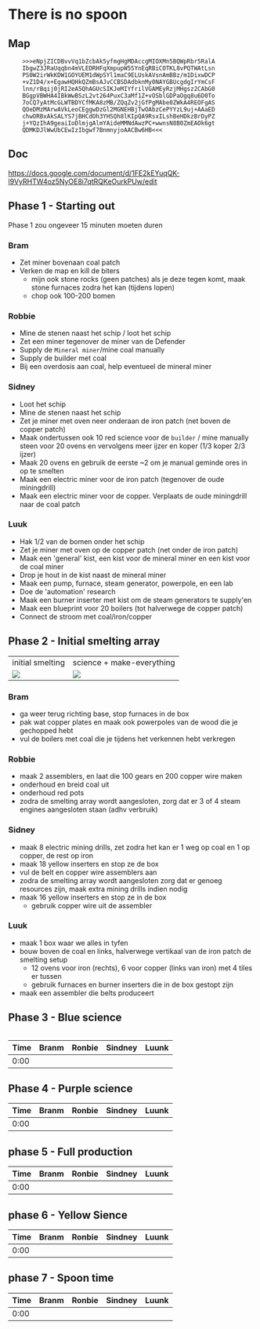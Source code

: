 # There is no spoon

## Map
```
	>>>eNpjZICDBvvVq1bZcbAk5yfmgHgMDAccgMIOXMn5BQWpRbr5RalA
	IbgwZ3JRaUqqbn4mVLEDRHFqXmpupW5SYnEqRBiCOTKL8vPQTWAtLsn
	PS0W2irWkKDW1GOYUEM1dWpSYl1maC9ELUskAVsnAmBBz/m1DixwDCP
	+vZ1D4/x+EgawHQHkQZmBsAJvCCBSDAdbknMy0NAYGBUcgdgIrYmCsF
	lnn/rBqij0jRI2eA5QhAGUcSIKJeMIYfrilVGAMEyRzjMHgsz2CAbG0
	BGgpVBWHA4IBkWwBSzL2vt264PuxC3aMf1Z+vOSblGDPaOgq8u6D0To
	7oCQ7yAtMcGLWTBDYCfMKA8zMB/ZQqZv2jGfPgMAbe0ZWkA4REOFgAS
	QOeDMzMArwAVkLeoCEggwDzGl2MGNEHBjTwOAbzCePYYzL9uj+AAaED
	chwORBxAkSALYS7jBHCdOh3YHSQh8lKIpQA9RsxILshBeHDkzBrDyPZ
	j+YQzIhA9geaiIoDlmjgAlmYAideMMNdAwzPC+wwnsN8B0ZmEAOk6gt
	QDMKDJlWwUbCEwIzIbgwf7BnmnyjoAACBw6HB<<<
```
## Doc
https://docs.google.com/document/d/1FE2kEYuqQK-l9VyRHTW4oz5NyOE8i7qtRQKeOurkPUw/edit

## Phase 1 - Starting out
Phase 1 zou ongeveer 15 minuten moeten duren

### Bram
- Zet miner bovenaan coal patch
- Verken de map en kill de biters
    - mijn ook stone rocks (geen patches) als je deze tegen komt, maak stone furnaces zodra het kan (tijdens lopen)
    - chop ook 100-200 bomen

### Robbie
- Mine de stenen naast het schip / loot het schip
- Zet een miner tegenover de miner van de Defender
- Supply de `Mineral miner`/mine coal manually
- Supply de builder met coal
- Bij een overdosis aan coal, help eventueel de mineral miner

### Sidney
- Loot het schip
- Mine de stenen naast het schip
- Zet je miner met oven neer onderaan de iron patch (net boven de copper patch)
- Maak ondertussen ook 10 red science voor de `builder` / mine manually steen voor 20 ovens en vervolgens meer ijzer en koper (1/3 koper 2/3 ijzer)
- Maak 20 ovens en gebruik de eerste ~2 om je manual geminde ores in op te smelten
- Maak een electric miner voor de iron patch (tegenover de oude miningdrill)
- Maak een electric miner voor de copper. Verplaats de oude miningdrill naar de coal patch

### Luuk
- Hak 1/2 van de bomen onder het schip
- Zet je miner met oven op de copper patch (net onder de iron patch)
- Maak een 'general' kist, een kist voor de mineral miner en een kist voor de coal miner
- Drop je hout in de kist naast de mineral miner
- Maak een pump, furnace, steam generator, powerpole, en een lab
- Doe de 'automation' research
- Maak een burner inserter met kist om de steam generators te supply'en
- Maak een blueprint voor 20 boilers (tot halverwege de copper patch)
- Connect de stroom met coal/iron/copper


## Phase 2 - Initial smelting array

<table>
    <tr>
        <td>initial smelting</td>
        <td>science + make-everything</td>
    </tr>
    <tr>
        <td><img src="/LuukHenk/there_is_no_spoon/main/img/initial-smelting-array.png" /></td>
        <td><img src="/LuukHenk/there_is_no_spoon/red-green-science-and-mini-make-everything.png" /></td>
    </tr>
<table>

### Bram
- ga weer terug richting base, stop furnaces in de box
- pak wat copper plates en maak ook powerpoles van de wood die je gechopped hebt
- vul de boilers met coal die je tijdens het verkennen hebt verkregen

### Robbie
- maak 2 assemblers, en laat die 100 gears en 200 copper wire maken
- onderhoud en breid coal uit
- onderhoud red pots
- zodra de smelting array wordt aangesloten, zorg dat er 3 of 4 steam engines aangesloten staan (adhv verbruik)

### Sidney
- maak 8 electric mining drills, zet zodra het kan er 1 weg op coal en 1 op copper, de rest op iron
- maak 18 yellow inserters en stop ze de box
- vul de belt en copper wire assemblers aan
- zodra de smelting array wordt aangesloten zorg dat er genoeg resources zijn, maak extra mining drills indien nodig
- maak 16 yellow inserters en stop ze in de box
    - gebruik copper wire uit de assembler

### Luuk
- maak 1 box waar we alles in tyfen
- bouw boven de coal en links, halverwege vertikaal van de iron patch de smelting setup
    - 12 ovens voor iron (rechts), 6 voor copper (links van iron) met 4 tiles er tussen
    - gebruik furnaces en burner inserters die in de box gestopt zijn
- maak een assembler die belts produceert

## Phase 3 - Blue science
Time|Branm|Ronbie|Sindney|Luunk|
|-	|-	|-	|-	|-	|
|0:00|  |  	|  	|  	|

## Phase 4 - Purple science
Time|Branm|Ronbie|Sindney|Luunk|
|-	|-	|-	|-	|-	|
|0:00|	|  	|  	|  	|

## phase 5 - Full production
Time|Branm|Ronbie|Sindney|Luunk|
|-	|-	|-	|-	|-	|
|0:00|	|  	|  	|  	|

## phase 6 - Yellow Sience
Time|Branm|Ronbie|Sindney|Luunk|
|-	|-	|-	|-	|-	|
|0:00|	|  	|  	|  	|

## phase 7 - Spoon time
Time|Branm|Ronbie|Sindney|Luunk|
|-	|-	|-	|-	|-	|
|0:00|	|  	|  	|  	|

